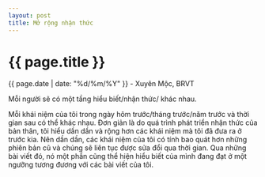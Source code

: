 ```yaml
---
layout: post
title: Mở rộng nhận thức
---
```


{{ page.title }}
================
<p class="meta">{{ page.date | date: "%d/%m/%Y" }} - Xuyên Mộc, BRVT</p>

Mỗi người sẽ có một tầng hiểu biết/nhận thức/ khác nhau.

Mỗi khái niệm của tôi trong ngày hôm trước/tháng trước/năm trước và thời gian sau có thể khác nhau. Đơn giản là do quá trình phát triển nhận thức của bản thân, tôi hiểu dần dần và rộng hơn các khái niệm mà tôi đã đưa ra ở trước kia. Nên dần dần, các khái niệm của tôi có tính bao quát hơn những phiên bản cũ và chúng sẽ liên tục được sửa đổi qua thời gian. Qua những bài viết đó, nó một phần cũng thể hiện hiểu biết của mình đang đạt ở một ngưỡng tương đương với các bài viết của tôi. 
